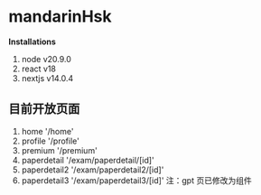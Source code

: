 # mandarinHsk

**Installations**

1. node v20.9.0
2. react v18
3. nextjs v14.0.4

## 目前开放页面

1. home '/home'
2. profile '/profile'
3. premium '/premium'
4. paperdetail '/exam/paperdetail/[id]'
5. paperdetail2 '/exam/paperdetail2/[id]'
6. paperdetail3 '/exam/paperdetail3/[id]'
   注：gpt 页已修改为组件
